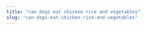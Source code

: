 ```yaml
---
title: "can dogs eat chicken rice and vegetables"
slug: "can-dogs-eat-chicken-rice-and-vegetables"
---
```


